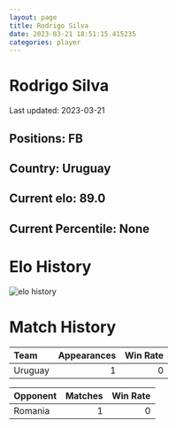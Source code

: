 ```yaml
---  
layout: page  
title: Rodrigo Silva  
date: 2023-03-21 18:51:15.415235  
categories: player  
---
```

# Rodrigo Silva


Last updated: 2023-03-21
## Positions: FB

## Country: Uruguay

## Current elo: 89.0

## Current Percentile: None

# Elo History


![elo history](history_RodrigoSilva.png)
# Match History


| Team    |   Appearances |   Win Rate |
|:--------|--------------:|-----------:|
| Uruguay |             1 |          0 |

| Opponent   |   Matches |   Win Rate |
|:-----------|----------:|-----------:|
| Romania    |         1 |          0 |